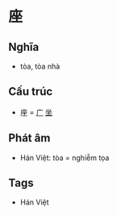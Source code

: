 # 座

## Nghĩa

* tòa, tòa nhà

## Cấu trúc
* 座 = [广](广.md) [坐](坐.md)

## Phát âm

* Hán Việt: tòa = nghiễm tọa

## Tags
* Hán Việt

<script>window.HANZI_FIELD='座';</script>
